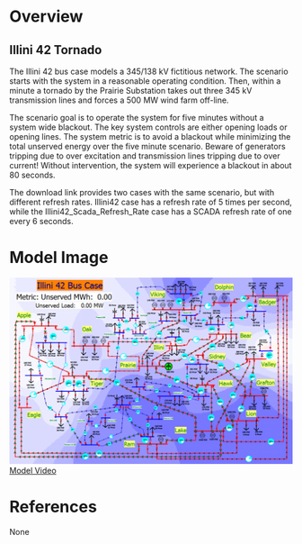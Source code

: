 # Overview
## Illini 42 Tornado
The Illini 42 bus case models a 345/138 kV fictitious network. The scenario starts with the system in a reasonable operating condition. Then, within a minute a tornado by the Prairie Substation takes out three 345 kV transmission lines and forces a 500 MW wind farm off-line.

The scenario goal is to operate the system for five minutes without a system wide blackout. The key system controls are either opening loads or opening lines. The system metric is to avoid a blackout while minimizing the total unserved energy over the five minute scenario. Beware of generators tripping due to over excitation and transmission lines tripping due to over current! Without intervention, the system will experience a blackout in about 80 seconds.

The download link provides two cases with the same scenario, but with different refresh rates. Illini42 case has a refresh rate of 5 times per second, while the Illini42_Scada_Refresh_Rate case has a SCADA refresh rate of one every 6 seconds.

# Model Image
![Model Image](assets/ilini42-1024x672.png)
[Model Video](assets/interactive-power-system-dynamic-simulation-case.mp4)

# References
None

